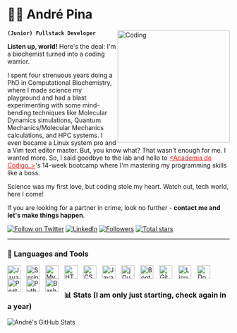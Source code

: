 # 👨‍🔬 André Pina

<img align="right" alt="Coding" width="254" src="https://media.giphy.com/media/v1.Y2lkPTc5MGI3NjExZTYzYmJiZjMwMjY2NzFlYmI2ZWM5MDk0NzgxNjcyZmM2ZTY0YWE4YyZlcD12MV9pbnRlcm5hbF9naWZzX2dpZklkJmN0PXM/Ll22OhMLAlVDb8UQWe/giphy.gif">

**`(Junior) Fullstack Developer`**

**Listen up, world!** Here's the deal: I'm a biochemist turned into a coding warrior.

I spent four strenuous years doing a PhD in Computational Biochemistry, where I made science my playground and had a blast experimenting with some mind-bending techniques like Molecular Dynamics simulations, Quantum Mechanics/Molecular Mechanics calculations, and HPC systems. I even became a Linux system pro and a Vim text editor master. But, you know what? That wasn't enough for me. I wanted more. So, I said goodbye to the lab and hello to <a href="https://www.academiadecodigo.org/" style="color:#E31D19;"><Academia de Código_></a>'s 14-week bootcamp where I'm mastering my programming skills like a boss. 

Science was my first love, but coding stole my heart. Watch out, tech world, here I come!

If you are looking for a partner in crime, look no further - **contact me and let's make things happen**.

   <p align="left">
      <a href="https://twitter.com/intent/follow?original_referer=https%3A%2F%2Fgithub.com%2Fandrefpina&screen_name=andrefpina">
         <img alt="Follow on Twitter" title="Follow on Twitter" src="https://img.shields.io/badge/-Twitter-1D9BF0?style=for-the-badge&logo=twitter&logoColor=white"/></a> 
      <a href="https://www.linkedin.com/in/andrefpina/">
         <img alt="LinkedIn" title="LinkedIn" src="https://img.shields.io/badge/-LinkedIn-0076b2?style=for-the-badge&logo=linkedin&logoColor=white"/></a> 
      <a href="https://github.com/andrefpina?tab=followers">
         <img alt="Followers" title="Follow me on Github" src="https://custom-icon-badges.demolab.com/github/followers/andrefpina?color=E05D44&labelColor=CE4630&style=for-the-badge&logo=person-add&label=Follow&logoColor=white"/></a>
      <a href="https://github.com/andrefpina?tab=repositories&sort=stargazers">
         <img alt="Total stars" title="Total stars on GitHub" src="https://custom-icon-badges.demolab.com/github/stars/andrefpina?color=E1AD0E&style=for-the-badge&labelColor=C79600&logo=star"/></a>
   </p>

---

### 🧰 Languages and Tools

<img align="left" alt="Java" width="30px" style="padding-right:10px;" src="https://cdn.jsdelivr.net/gh/devicons/devicon/icons/java/java-original.svg"/>
<img align="left" alt="Spring" width="30px" style="padding-right:10px;" src="https://cdn.jsdelivr.net/gh/devicons/devicon/icons/spring/spring-original.svg" />
<img align="left" alt="MySQL" width="30px" style="padding-right:10px;" src="https://cdn.jsdelivr.net/gh/devicons/devicon/icons/mysql/mysql-original.svg" />
<img align="left" alt="HTML" width="30px" style="padding-right:10px;" src="https://cdn.jsdelivr.net/gh/devicons/devicon/icons/html5/html5-plain.svg" />
<img align="left" alt="CSS" width="30px" style="padding-right:10px;" src="https://cdn.jsdelivr.net/gh/devicons/devicon/icons/css3/css3-plain.svg" />
<img align="left" alt="JavaScript" width="30px" style="padding-right:10px;" src="https://cdn.jsdelivr.net/gh/devicons/devicon/icons/javascript/javascript-plain.svg" />
<img align="left" alt="jQuery" width="30px" style="padding-right:10px;" src="https://cdn.jsdelivr.net/gh/devicons/devicon/icons/jquery/jquery-original.svg" />
<img align="left" alt="Bootstrap" width="30px" style="padding-right:10px;" src="https://cdn.jsdelivr.net/gh/devicons/devicon/icons/bootstrap/bootstrap-plain.svg" />
<img align="left" alt="Git" width="30px" style="padding-right:10px;" src="https://cdn.jsdelivr.net/gh/devicons/devicon/icons/git/git-original.svg" />
<img align="left" alt="Linux" width="30px" style="padding-right:10px;" src="https://cdn.jsdelivr.net/gh/devicons/devicon/icons/linux/linux-original.svg" />
<img align="left" alt="Docker" width="30px" style="padding-right:10px;" src="https://cdn.jsdelivr.net/gh/devicons/devicon/icons/docker/docker-plain.svg" />
<img align="left" alt="Postman" width="30px" style="padding-right:10px;" src="https://res.cloudinary.com/postman/image/upload/t_team_logo/v1629869194/team/2893aede23f01bfcbd2319326bc96a6ed0524eba759745ed6d73405a3a8b67a8" />
<img align="left" alt="Python" width="30px" style="padding-right:10px;" src="https://cdn.jsdelivr.net/gh/devicons/devicon/icons/python/python-original.svg" />
<img align="left" alt="Bash" width="30px" style="padding-right:10px;" src="https://upload.wikimedia.org/wikipedia/commons/4/4b/Bash_Logo_Colored.svg" />
<br />

#

### 📊 Stats (I am only just starting, check again in a year)

<img align="left" alt="André's GitHub Stats" src="https://github-readme-stats.vercel.app/api?username=andrefpina&show_icons=true&hide_border=false&title_color=ff652f&icon_color=FFE400&bg_color=09131B&text_color=ffffff&border_color=0c1a25" />

[twitter]: https://twitter.com/andrefpina
[linkedin]: https://linkedin.com/in/andrefpina

